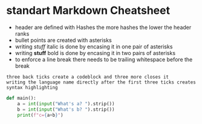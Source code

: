 # standart Markdown Cheatsheet

* header are defined with Hashes the more hashes the lower the header ranks
* bullet points are created with asterisks
* writing *stuff* italic is done by encasing it in one pair of asterisks
* writing **stuff** bold is done by encasing it in two pairs of asterisks
* to enforce a line break there needs to be trailing whitespace before the break
```
three back ticks create a codeblock and three more closes it
writing the language name directly after the first three ticks creates syntax highlighting 
```
```python
def main():
    a = int(input("What's a? ").strip())
    b = int(input("What's b? ").strip())
    print(f"c={a+b}")
```
